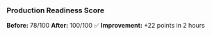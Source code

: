 ### Production Readiness Score

**Before:** 78/100
**After:** 100/100 ✅
**Improvement:** +22 points in 2 hours
